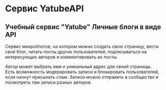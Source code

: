 # Сервис YatubeAPI

## Учебный сервис "Yatube" Личные блоги в виде API
Сервис микроблогов, на котором можно создать свою страницу, вести свой блог, читать посты других пользователей, подписываться на интересующих авторов и комментировать их посты.

Автор может выбрать имя и уникальный адрес для своей страницы.
Есть возможность модерировать записи и блокировать пользователей, если начнут присылать спам.
Записи можно отправить в сообщество и посмотреть там записи разных авторов.
